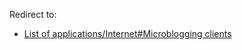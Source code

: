 Redirect to:

*   [List of applications/Internet#Microblogging clients](/index.php/List_of_applications/Internet#Microblogging_clients "List of applications/Internet")